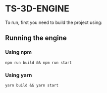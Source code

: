 # TS-3D-ENGINE


To run, first you need to build the project using:

## Running the engine

### Using npm

    npm run build && npm run start

### Using yarn

    yarn build && yarn start